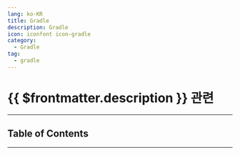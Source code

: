 ```yaml
---
lang: ko-KR
title: Gradle
description: Gradle
icon: iconfont icon-gradle
category:
  - Gradle
tag:
  - gradle
---
```


# {{ $frontmatter.description }} 관련

<ShieldsGroup logos="gradle,groovy"/>

---

## Table of Contents

<ToCLocal basePath="/programming/gradle/" />

---

<TagLinks />